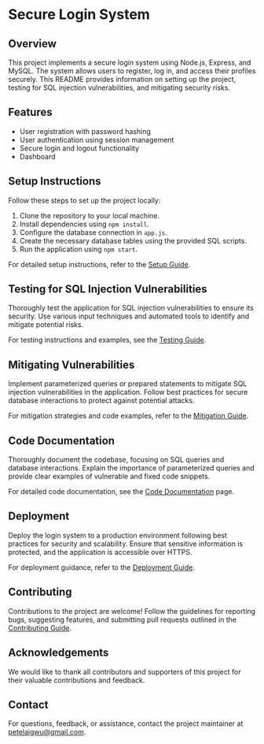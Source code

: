 # Secure Login System

## Overview
This project implements a secure login system using Node.js, Express, and MySQL. The system allows users to register, log in, and access their profiles securely. This README provides information on setting up the project, testing for SQL injection vulnerabilities, and mitigating security risks.

## Features
- User registration with password hashing
- User authentication using session management
- Secure login and logout functionality
- Dashboard

## Setup Instructions
Follow these steps to set up the project locally:
1. Clone the repository to your local machine.
2. Install dependencies using `npm install`.
3. Configure the database connection in `app.js`.
4. Create the necessary database tables using the provided SQL scripts.
5. Run the application using `npm start`.

For detailed setup instructions, refer to the [Setup Guide](./docs/setup.md).

## Testing for SQL Injection Vulnerabilities
Thoroughly test the application for SQL injection vulnerabilities to ensure its security. Use various input techniques and automated tools to identify and mitigate potential risks.

For testing instructions and examples, see the [Testing Guide](./docs/testing.md).

## Mitigating Vulnerabilities
Implement parameterized queries or prepared statements to mitigate SQL injection vulnerabilities in the application. Follow best practices for secure database interactions to protect against potential attacks.

For mitigation strategies and code examples, refer to the [Mitigation Guide](./docs/mitigation.md).

## Code Documentation
Thoroughly document the codebase, focusing on SQL queries and database interactions. Explain the importance of parameterized queries and provide clear examples of vulnerable and fixed code snippets.

For detailed code documentation, see the [Code Documentation](./docs/code-documentation.md) page.

## Deployment
Deploy the login system to a production environment following best practices for security and scalability. Ensure that sensitive information is protected, and the application is accessible over HTTPS.

For deployment guidance, refer to the [Deployment Guide](./docs/deployment.md).

## Contributing
Contributions to the project are welcome! Follow the guidelines for reporting bugs, suggesting features, and submitting pull requests outlined in the [Contributing Guide](./docs/contribution.md).

## Acknowledgements
We would like to thank all contributors and supporters of this project for their valuable contributions and feedback.

## Contact
For questions, feedback, or assistance, contact the project maintainer at [petelaigwu@gmail.com](petelaigwu@gmail.com).

